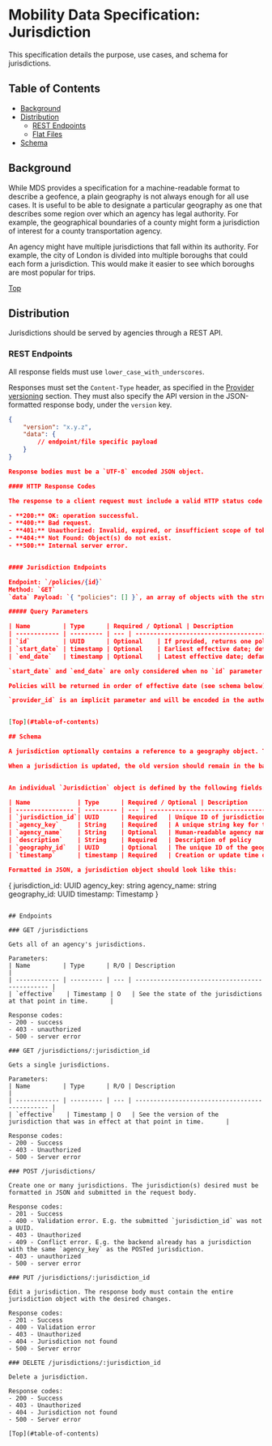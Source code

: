 # Mobility Data Specification: Jurisdiction

This specification details the purpose, use cases, and schema for jurisdictions.

## Table of Contents

- [Background](#background)
- [Distribution](#distribution)
  - [REST Endpoints](#rest-endpoints)
  - [Flat Files](#flat-files)
- [Schema](#schema)

## Background

While MDS provides a specification for a machine-readable format to describe a geofence, a plain geography is not always enough for all use cases. It is useful to be able to designate a particular geography as one that describes some region over which an agency has legal authority. For example, the geographical boundaries of a county might form a jurisdiction of interest for a county transportation agency. 

An agency might have multiple jurisdictions that fall within its authority. For example, the city of London is divided into multiple boroughs that could each form a jurisdiction. This would make it easier to see which boroughs are most popular for trips. 

[Top](#table-of-contents)

## Distribution

Jurisdictions should be served by agencies through a REST API.

### REST Endpoints

All response fields must use `lower_case_with_underscores`.

Responses must set the `Content-Type` header, as specified in the [Provider versioning](../provider/README.md#versioning) section. They must also specify the API version in the JSON-formatted response body, under the `version` key.


```json
{
    "version": "x.y.z",
    "data": {
        // endpoint/file specific payload
    }
}

Response bodies must be a `UTF-8` encoded JSON object.

#### HTTP Response Codes

The response to a client request must include a valid HTTP status code defined in the [IANA HTTP Status Code Registry](https://www.iana.org/assignments/http-status-codes/http-status-codes.xhtml)

- **200:** OK: operation successful.
- **400:** Bad request.
- **401:** Unauthorized: Invalid, expired, or insufficient scope of token.
- **404:** Not Found: Object(s) do not exist.
- **500:** Internal server error.


#### Jurisdiction Endpoints

Endpoint: `/policies/{id}`  
Method: `GET`  
`data` Payload: `{ "policies": [] }`, an array of objects with the structure [outlined below](#policy).

##### Query Parameters

| Name         | Type      | Required / Optional | Description                                    |
| ------------ | --------- | --- | ---------------------------------------------- |
| `id`         | UUID      | Optional    | If provided, returns one policy object with the matching UUID; default is to return all policy objects.                       |
| `start_date` | timestamp | Optional    | Earliest effective date; default is policies effective as of the request time |
| `end_date`   | timestamp | Optional    | Latest effective date; default is all policies effective in the future    |

`start_date` and `end_date` are only considered when no `id` parameter is provided.

Policies will be returned in order of effective date (see schema below), with pagination as in the `agency` and `provider` specs.

`provider_id` is an implicit parameter and will be encoded in the authentication mechanism, or a complete list of policies should be produced. If the Agency decides that Provider-specific policy documents should not be shared with other Providers (e.g. punitive policy in response to violations), an Agency should filter policy objects before serving them via this endpoint.


[Top](#table-of-contents)

## Schema

A jurisdiction optionally contains a reference to a geography object. This reference may change over time. 

When a jurisdiction is updated, the old version should remain in the back-end for archival purposes.


An individual `Jurisdiction` object is defined by the following fields:

| Name             | Type      | Required / Optional | Description                                                                         |
| ---------------- | --------- | --- | ----------------------------------------------------------------------------------- |
| `jurisdiction_id`| UUID      | Required   | Unique ID of jurisdiction
| `agency_key`     | String    | Required   | A unique string key for the jurisdiction.
| `agency_name`    | String    | Optional   | Human-readable agency name for display purposes |
| `description`    | String    | Required   | Description of policy                                                               |
| `geography_id`   | UUID      | Optional   | The unique ID of the geography covered by this jurisdiction
| `timestamp`      | timestamp | Required   | Creation or update time of a jurisdiction.                                                 |

Formatted in JSON, a jurisdiction object should look like this:

```
{
  jurisdiction_id: UUID
  agency_key: string
  agency_name: string
  geography_id: UUID
  timestamp: Timestamp
}
```

## Endpoints

### GET /jurisdictions

Gets all of an agency's jurisdictions.

Parameters:
| Name         | Type      | R/O | Description                                    |
| ------------ | --------- | --- | ---------------------------------------------- |
| `effective`   | Timestamp | O   | See the state of the jurisdictions at that point in time.      |

Response codes:
- 200 - success
- 403 - unauthorized
- 500 - server error

### GET /jurisdictions/:jurisdiction_id

Gets a single jurisdictions.

Parameters:
| Name         | Type      | R/O | Description                                    |
| ------------ | --------- | --- | ---------------------------------------------- |
| `effective`   | Timestamp | O   | See the version of the jurisdiction that was in effect at that point in time.      |

Response codes:
- 200 - Success
- 403 - Unauthorized
- 500 - Server error

### POST /jurisdictions/

Create one or many jurisdictions. The jurisdiction(s) desired must be formatted in JSON and submitted in the request body.

Response codes:
- 201 - Success
- 400 - Validation error. E.g. the submitted `jurisdiction_id` was not a UUID.
- 403 - Unauthorized
- 409 - Conflict error. E.g. the backend already has a jurisdiction with the same `agency_key` as the POSTed jurisdiction.
- 403 - unauthorized
- 500 - server error

### PUT /jurisdictions/:jurisdiction_id

Edit a jurisdiction. The response body must contain the entire jurisdiction object with the desired changes.

Response codes:
- 201 - Success
- 400 - Validation error
- 403 - Unauthorized
- 404 - Jurisdiction not found
- 500 - Server error

### DELETE /jurisdictions/:jurisdiction_id

Delete a jurisdiction.

Response codes:
- 200 - Success
- 403 - Unauthorized
- 404 - Jurisdiction not found
- 500 - Server error

[Top](#table-of-contents)
